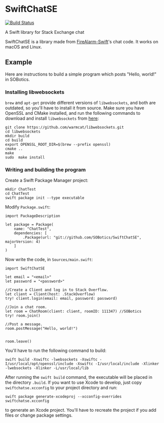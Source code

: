# SwiftChatSE

[![Build Status](https://travis-ci.org/SOBotics/SwiftChatSE.svg)](https://travis-ci.org/SOBotics/SwiftChatSE)

A Swift library for Stack Exchange chat

SwiftChatSE is a library made from [FireAlarm-Swift](//github.com/NobodyNada/FireAlarm/tree/swift)'s chat code.  It works on macOS and Linux.

## Example

Here are instructions to build a simple program which posts "Hello, world!" in SOBotics.

### Installing libwebsockets

`brew` and `apt-get` provide different versions of `libwebsockets`, and both are outdated, so you'll have to install it from source.  Make sure you have OpenSSL and CMake installed, and run the following commands to download and install `libwebsockets` from [here](https://github.com/warmcat/libwebsockets):

    git clone https://github.com/warmcat/libwebsockets.git
    cd libwebsockets
    mkdir build
    cd build
    export OPENSSL_ROOT_DIR=$(brew --prefix openssl)
    cmake ..
    make
    sudo  make install
    
### Writing and building the program

Create a Swift Package Manager project:

    mkdir ChatTest
    cd ChatTest
    swift package init --type executable
    
Modify `Package.swift`:

    import PackageDescription
    
    let package = Package(
        name: "ChatTest",
        dependencies: [
            .Package(url: "git://github.com/SOBotics/SwiftChatSE", majorVersion: 4)
        ]
    )

Now write the code, in `Sources/main.swift`:

    import SwiftChatSE
    
    let email = "<email>"
    let password = "<password>"
    
    //Create a Client and log in to Stack Overflow.
    let client = Client(host: .StackOverflow)
    try! client.login(email: email, password: password)
    
    //Join a chat room.
    let room = ChatRoom(client: client, roomID: 111347)	//SOBotics
    try! room.join()
    
    //Post a message.
    room.postMessage("Hello, world!")
    
    
    room.leave()
    
You'll have to run the following command to build:

    swift build -Xswiftc -lwebsockets -Xswiftc -I/usr/local/opt/openssl/include -Xswiftc -I/usr/local/include -Xlinker -lwebsockets -Xlinker -L/usr/local/lib
    
After running the `swift build` command, the executable will be placed in the directory `.build`.  If you want to use Xcode to develop, just copy `swiftchatse.xcconfig` to your project directory and run:
```
swift package generate-xcodeproj --xcconfig-overrides swiftchatse.xcconfig
```    
to generate an Xcode project.  You'll have to recreate the project if you add files or change package settings.
